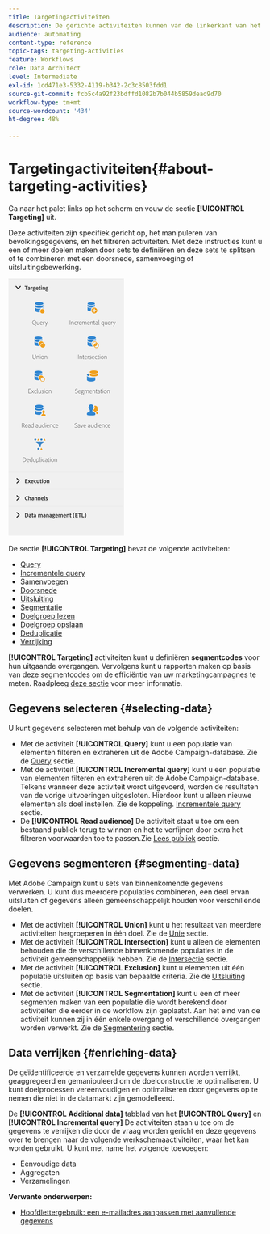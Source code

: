 ```yaml
---
title: Targetingactiviteiten
description: De gerichte activiteiten kunnen van de linkerkant van het scherm worden betreden.
audience: automating
content-type: reference
topic-tags: targeting-activities
feature: Workflows
role: Data Architect
level: Intermediate
exl-id: 1cd471e3-5332-4119-b342-2c3c8503fdd1
source-git-commit: fcb5c4a92f23bdffd1082b7b044b5859dead9d70
workflow-type: tm+mt
source-wordcount: '434'
ht-degree: 48%

---
```


# Targetingactiviteiten{#about-targeting-activities}

Ga naar het palet links op het scherm en vouw de sectie **[!UICONTROL Targeting]** uit.

Deze activiteiten zijn specifiek gericht op, het manipuleren van bevolkingsgegevens, en het filtreren activiteiten. Met deze instructies kunt u een of meer doelen maken door sets te definiëren en deze sets te splitsen of te combineren met een doorsnede, samenvoeging of uitsluitingsbewerking.

![](assets/wkf_targeting_activities.png)

De sectie **[!UICONTROL Targeting]** bevat de volgende activiteiten:

* [Query](../../automating/using/query.md)
* [Incrementele query](../../automating/using/incremental-query.md)
* [Samenvoegen](../../automating/using/union.md)
* [Doorsnede](../../automating/using/intersection.md)
* [Uitsluiting](../../automating/using/exclusion.md)
* [Segmentatie](../../automating/using/segmentation.md)
* [Doelgroep lezen](../../automating/using/read-audience.md)
* [Doelgroep opslaan](../../automating/using/save-audience.md)
* [Deduplicatie](../../automating/using/deduplication.md)
* [Verrijking](../../automating/using/enrichment.md)

**[!UICONTROL Targeting]** activiteiten kunt u definiëren **segmentcodes** voor hun uitgaande overgangen. Vervolgens kunt u rapporten maken op basis van deze segmentcodes om de efficiëntie van uw marketingcampagnes te meten. Raadpleeg [deze sectie](../../reporting/using/creating-a-report-workflow-segment.md) voor meer informatie.

## Gegevens selecteren {#selecting-data}

U kunt gegevens selecteren met behulp van de volgende activiteiten:

* Met de activiteit **[!UICONTROL Query]** kunt u een populatie van elementen filteren en extraheren uit de Adobe Campaign-database. Zie de [Query](../../automating/using/query.md) sectie.
* Met de activiteit **[!UICONTROL Incremental query]** kunt u een populatie van elementen filteren en extraheren uit de Adobe Campaign-database. Telkens wanneer deze activiteit wordt uitgevoerd, worden de resultaten van de vorige uitvoeringen uitgesloten. Hierdoor kunt u alleen nieuwe elementen als doel instellen. Zie de koppeling. [Incrementele query](../../automating/using/incremental-query.md) sectie.
* De **[!UICONTROL Read audience]** De activiteit staat u toe om een bestaand publiek terug te winnen en het te verfijnen door extra het filtreren voorwaarden toe te passen.Zie [Lees publiek](../../automating/using/read-audience.md) sectie.

## Gegevens segmenteren {#segmenting-data}

Met Adobe Campaign kunt u sets van binnenkomende gegevens verwerken. U kunt dus meerdere populaties combineren, een deel ervan uitsluiten of gegevens alleen gemeenschappelijk houden voor verschillende doelen.

* Met de activiteit **[!UICONTROL Union]** kunt u het resultaat van meerdere activiteiten hergroeperen in één doel. Zie de [Unie](../../automating/using/union.md) sectie.
* Met de activiteit **[!UICONTROL Intersection]** kunt u alleen de elementen behouden die de verschillende binnenkomende populaties in de activiteit gemeenschappelijk hebben. Zie de [Intersectie](../../automating/using/intersection.md) sectie.
* Met de activiteit **[!UICONTROL Exclusion]** kunt u elementen uit één populatie uitsluiten op basis van bepaalde criteria. Zie de [Uitsluiting](../../automating/using/exclusion.md) sectie.
* Met de activiteit **[!UICONTROL Segmentation]** kunt u een of meer segmenten maken van een populatie die wordt berekend door activiteiten die eerder in de workflow zijn geplaatst. Aan het eind van de activiteit kunnen zij in één enkele overgang of verschillende overgangen worden verwerkt. Zie de [Segmentering](../../automating/using/segmentation.md) sectie.

## Data verrijken {#enriching-data}

De geïdentificeerde en verzamelde gegevens kunnen worden verrijkt, geaggregeerd en gemanipuleerd om de doelconstructie te optimaliseren. U kunt doelprocessen vereenvoudigen en optimaliseren door gegevens op te nemen die niet in de datamarkt zijn gemodelleerd.

De **[!UICONTROL Additional data]** tabblad van het **[!UICONTROL Query]** en **[!UICONTROL Incremental query]** De activiteiten staan u toe om de gegevens te verrijken die door de vraag worden gericht en deze gegevens over te brengen naar de volgende werkschemaactiviteiten, waar het kan worden gebruikt. U kunt met name het volgende toevoegen:

* Eenvoudige data
* Aggregaten
* Verzamelingen

**Verwante onderwerpen:**

* [Hoofdlettergebruik: een e-mailadres aanpassen met aanvullende gegevens](../../automating/using/personalizing-email-with-additional-data.md)
